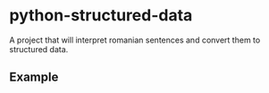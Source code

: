 # python-structured-data
A project that will interpret romanian sentences and convert them to structured data.

## Example
``` Adauga un reminder pentru maine la ora 8

```
